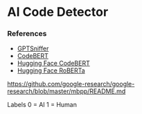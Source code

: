 # AI Code Detector

### References

- [GPTSniffer](https://github.com/MDEGroup/GPTSniffer)
- [CodeBERT](https://github.com/microsoft/CodeBERT)
- [Hugging Face CodeBERT](https://huggingface.co/microsoft/codebert-base)
- [Hugging Face RoBERTa](https://huggingface.co/docs/transformers/main/en/model_doc/roberta#roberta)

https://github.com/google-research/google-research/blob/master/mbpp/README.md


Labels
0 = AI
1 = Human
